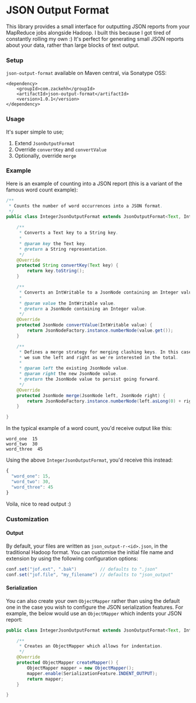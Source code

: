 # JSON Output Format

This library provides a small interface for outputting JSON reports from your MapReduce jobs alongside Hadoop. I built this because I got tired of constantly rolling my own :) It's perfect for generating small JSON reports about your data, rather than large blocks of text output.

### Setup

`json-output-format` available on Maven central, via Sonatype OSS:

```
<dependency>
    <groupId>com.zackehh</groupId>
    <artifactId>json-output-format</artifactId>
    <version>1.0.1</version>
</dependency>
```

### Usage

It's super simple to use;

1. Extend `JsonOutputFormat`
2. Override `convertKey` and `convertValue`
3. Optionally, override `merge`

### Example

Here is an example of counting into a JSON report (this is a variant of the famous word count example):

```java
/**
 * Counts the number of word occurrences into a JSON format.
 */
public class IntegerJsonOutputFormat extends JsonOutputFormat<Text, IntWritable> {

    /**
     * Converts a Text key to a String key.
     *
     * @param key the Text key.
     * @return a String representation.
     */
    @Override
    protected String convertKey(Text key) {
        return key.toString();
    }

    /**
     * Converts an IntWritable to a JsonNode containing an Integer value.
     *
     * @param value the IntWritable value.
     * @return a JsonNode containing an Integer value.
     */
    @Override
    protected JsonNode convertValue(IntWritable value) {
        return JsonNodeFactory.instance.numberNode(value.get());
    }

    /**
     * Defines a merge strategy for merging clashing keys. In this case
     * we sum the left and right as we're interested in the total.
     *
     * @param left the existing JsonNode value.
     * @param right the new JsonNode value.
     * @return the JsonNode value to persist going forward.
     */
    @Override
    protected JsonNode merge(JsonNode left, JsonNode right) {
        return JsonNodeFactory.instance.numberNode(left.asLong(0) + right.asLong(0));
    }

}
```

In the typical example of a word count, you'd receive output like this:

```
word_one  15
word_two  30
word_three  45
```

Using the above `IntegerJsonOutputFormat`, you'd receive this instead:

```javascript
{
  "word_one": 15,
  "word_two": 30,
  "word_three": 45
}
```

Voila, nice to read output :)

### Customization

#### Output

By default, your files are written as `json_output-r-<id>.json`, in the traditional Hadoop format. You can customise the initial file name and extension by using the following configuration options:

```java
conf.set("jof.ext", ".bak")         // defaults to ".json"
conf.set("jof.file", "my_filename") // defaults to "json_output"
```

#### Serialization

You can also create your own `ObjectMapper` rather than using the default one in the case you wish to configure the JSON serialization features. For example, the below would use an `ObjectMapper` which indents your JSON report:

```java
public class IntegerJsonOutputFormat extends JsonOutputFormat<Text, IntWritable> {

    /**
     * Creates an ObjectMapper which allows for indentation.
     */
    @Override
    protected ObjectMapper createMapper() {
        ObjectMapper mapper = new ObjectMapper();
        mapper.enable(SerializationFeature.INDENT_OUTPUT);
        return mapper;
    }

}
```